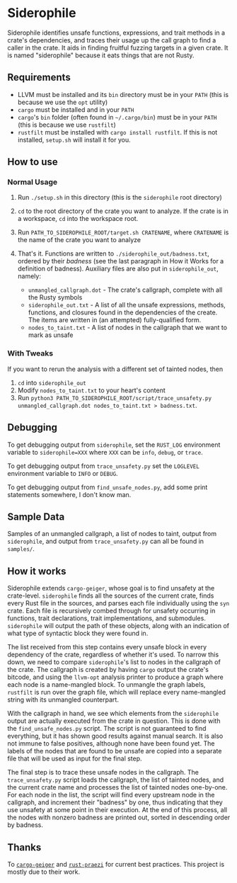 # Siderophile

Siderophile identifies unsafe functions, expressions, and trait methods in a crate's dependencies, and traces their usage up the call graph to find a caller in the crate. It aids in finding fruitful fuzzing targets in a given crate. It is named "siderophile" because it eats things that are not Rusty.

## Requirements

  * LLVM must be installed and its `bin` directory must be in your `PATH` (this is because we use the `opt` utility)
  * `cargo` must be installed and in your `PATH`
  * `cargo`'s `bin` folder (often found in `~/.cargo/bin`) must be in your `PATH` (this is because we use `rustfilt`)
  * `rustfilt` must be installed with `cargo install rustfilt`. If this is not installed, `setup.sh` will install it for you.

## How to use

### Normal Usage

1. Run `./setup.sh` in this directory (this is the `siderophile` root directory)

2. `cd` to the root directory of the crate you want to analyze. If the crate is in a workspace, `cd` into the workspace root.

3. Run `PATH_TO_SIDEROPHILE_ROOT/target.sh CRATENAME`, where `CRATENAME` is the name of the crate you want to analyze

4. That's it. Functions are written to `./siderophile_out/badness.txt`, ordered by their _badness_ (see the last paragraph in How it Works for a definition of badness). Auxiliary files are also put in `siderophile_out`, namely:
    * `unmangled_callgraph.dot` - The crate's callgraph, complete with all the Rusty symbols
    * `siderophile_out.txt` - A list of all the unsafe expressions, methods, functions, and closures found in the dependencies of the create. The items are written in (an attempted) fully-qualified form.
    * `nodes_to_taint.txt` - A list of nodes in the callgraph that we want to mark as unsafe

### With Tweaks

If you want to rerun the analysis with a different set of tainted nodes, then
1. `cd` into `siderophile_out`
2. Modify `nodes_to_taint.txt` to your heart's content
3. Run `python3 PATH_TO_SIDEROPHILE_ROOT/script/trace_unsafety.py unmangled_callgraph.dot nodes_to_taint.txt > badness.txt`.

## Debugging

To get debugging output from `siderophile`, set the `RUST_LOG` environment variable to `siderophile=XXX` where `XXX` can be `info`, `debug`, or `trace`.

To get debugging output from `trace_unsafety.py` set the `LOGLEVEL` environment variable to `INFO` or `DEBUG`.

To get debugging output from `find_unsafe_nodes.py`, add some print statements somewhere, I don't know man.

## Sample Data

Samples of an unmangled callgraph, a list of nodes to taint, output from `siderophile`, and output from `trace_unsafety.py` can all be found in `samples/`.

## How it works

Siderophile extends `cargo-geiger`, whose goal is to find unsafety at the crate-level. `siderophile` finds all the sources of the current crate, finds every Rust file in the sources, and parses each file individually using the `syn` crate. Each file is recursively combed through for unsafety occurring in functions, trait declarations, trait implementations, and submodules. `siderophile` will output the path of these objects, along with an indication of what type of syntactic block they were found in.

The list received from this step contains every unsafe block in every dependency of the crate, regardless of whether it's used. To narrow this down, we need to compare `siderophile`'s list to nodes in the callgraph of the crate. The callgraph is created by having `cargo` output the crate's bitcode, and using the `llvm-opt` analysis printer to produce a graph where each node is a name-mangled block. To unmangle the graph labels, `rustfilt` is run over the graph file, which will replace every name-mangled string with its unmangled counterpart.

With the callgraph in hand, we see which elements from the `siderophile` output are actually executed from the crate in question. This is done with the `find_unsafe_nodes.py` script. The script is not guaranteed to find everything, but it has shown good results against manual search. It is also not immune to false positives, although none have been found yet. The labels of the nodes that are found to be unsafe are copied into a separate file that will be used as input for the final step.

The final step is to trace these unsafe nodes in the callgraph. The `trace_unsafety.py` script loads the callgraph, the list of tainted nodes, and the current crate name and processes the list of tainted nodes one-by-one. For each node in the list, the script will find every upstream node in the callgraph, and increment their "badness" by one, thus indicating that they use unsafety at some point in their execution. At the end of this process, all the nodes with nonzero badness are printed out, sorted in descending order by badness.

## Thanks

To [`cargo-geiger`](https://github.com/anderejd/cargo-geiger) and [`rust-praezi`](https://github.com/praezi/rust/) for current best practices. This project is mostly due to their work.
